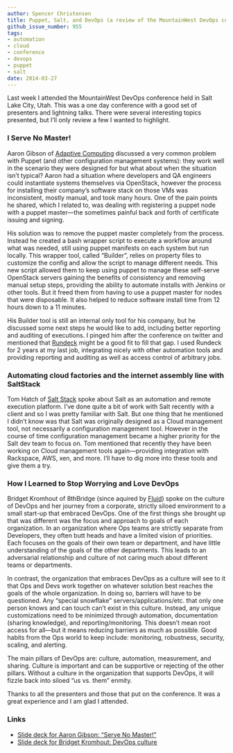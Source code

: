 ```yaml
---
author: Spencer Christensen
title: Puppet, Salt, and DevOps (a review of the MountainWest DevOps conference)
github_issue_number: 955
tags:
- automation
- cloud
- conference
- devops
- puppet
- salt
date: 2014-03-27
---
```


Last week I attended the MountainWest DevOps conference held in Salt Lake City, Utah. This was a one day conference with a good set of presenters and lightning talks. There were several interesting topics presented, but I’ll only review a few I wanted to highlight.

### I Serve No Master!

Aaron Gibson of [Adaptive Computing](http://www.adaptivecomputing.com/) discussed a very common problem with Puppet (and other configuration management systems): they work well in the scenario they were designed for but what about when the situation isn’t typical? Aaron had a situation where developers and QA engineers could instantiate systems themselves via OpenStack, however the process for installing their company’s software stack on those VMs was inconsistent, mostly manual, and took many hours. One of the pain points he shared, which I related to, was dealing with registering a puppet node with a puppet master—​the sometimes painful back and forth of certificate issuing and signing.

His solution was to remove the puppet master completely from the process. Instead he created a bash wrapper script to execute a workflow around what was needed, still using puppet manifests on each system but run locally. This wrapper tool, called “Builder”, relies on property files to customize the config and allow the script to manage different needs. This new script allowed them to keep using puppet to manage these self-serve OpenStack servers gaining the benefits of consistency and removing manual setup steps, providing the ability to automate installs with Jenkins or other tools. But it freed them from having to use a puppet master for nodes that were disposable. It also helped to reduce software install time from 12 hours down to a 11 minutes.

His Builder tool is still an internal only tool for his company, but he discussed some next steps he would like to add, including better reporting and auditing of executions. I pinged him after the conference on twitter and mentioned that [Rundeck](http://rundeck.org/) might be a good fit to fill that gap. I used Rundeck for 2 years at my last job, integrating nicely with other automation tools and providing reporting and auditing as well as access control of arbitrary jobs.

### Automating cloud factories and the internet assembly line with SaltStack

Tom Hatch of [Salt Stack](https://saltstack.com/) spoke about Salt as an automation and remote execution platform. I’ve done quite a bit of work with Salt recently with a client and so I was pretty familiar with Salt. But one thing that he mentioned I didn’t know was that Salt was originally designed as a Cloud management tool, not necessarily a configuration management tool. However in the course of time configuration management became a higher priority for the Salt dev team to focus on. Tom mentioned that recently they have been working on Cloud management tools again—​providing integration with Rackspace, AWS, xen, and more. I’ll have to dig more into these tools and give them a try.

### How I Learned to Stop Worrying and Love DevOps

Bridget Kromhout of 8thBridge (since aquired by [Fluid](https://web.archive.org/web/20150322054413/https://www.fluid.com/news/fluid-acquires-social-crm-platform-8thbridge)) spoke on the culture of DevOps and her journey from a corporate, strictly siloed environment to a small start-up that embraced DevOps. One of the first things she brought up that was different was the focus and approach to goals of each organization. In an organization where Ops teams are strictly separate from Developers, they often butt heads and have a limited vision of priorities. Each focuses on the goals of their own team or department, and have little understanding of the goals of the other departments. This leads to an adversarial relationship and culture of not caring much about different teams or departments.

In contrast, the organization that embraces DevOps as a culture will see to it that Ops and Devs work together on whatever solution best reaches the goals of the whole organization. In doing so, barriers will have to be questioned. Any “special snowflake” servers/applications/etc. that only one person knows and can touch can’t exist in this culture. Instead, any unique customizations need to be minimized through automation, documentation (sharing knowledge), and reporting/monitoring. This doesn’t mean root access for all—​but it means reducing barriers as much as possible. Good habits from the Ops world to keep include: monitoring, robustness, security, scaling, and alerting.

The main pillars of DevOps are: culture, automation, measurement, and sharing. Culture is important and can be supportive or rejecting of the other pillars. Without a culture in the organization that supports DevOps, it will fizzle back into siloed “us vs. them” enmity.

Thanks to all the presenters and those that put on the conference. It was a great experience and I am glad I attended.

### Links

- [Slide deck for Aaron Gibson: “Serve No Master!”](https://github.com/biggiemac/mtnwest_prez/blob/master/I%20Serve%20No%20Master!%20-%20Aaron%20Gibson%20-%20MTN%20West%20DevOps%202014.pdf)
- [Slide deck for Bridget Kromhout: DevOps culture](https://www.slideshare.net/bridgetkromhout/how-i-learnedtostopworryingandlovedevops201403)
